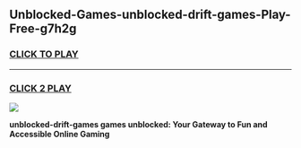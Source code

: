 
## Unblocked-Games-unblocked-drift-games-Play-Free-g7h2g
<h3>
<a href="https://premium76.site?title=unblocked-drift-games&ref=18A1">CLICK TO PLAY</a></h3>
<hr>

<h3>
<a href="https://premium76.site?title=unblocked-drift-games&ref=18A1">CLICK 2 PLAY</a>
  
</h3>

<a href="https://premium76.site?title=unblocked-drift-games&ref=18A1"><img src="https://clearcache.store/games.png"></a>


**unblocked-drift-games games unblocked: Your Gateway to Fun and Accessible Online Gaming**
